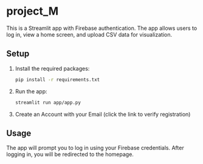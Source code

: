 # project_M

This is a Streamlit app with Firebase authentication. The app allows users to log in, view a home screen, and upload CSV data for visualization.

## Setup

1. Install the required packages:
    ```bash
    pip install -r requirements.txt
    ```

2. Run the app:
    ```bash
    streamlit run app/app.py
    ```

3. Create an Account with your Email (click the link to verify registration)

## Usage

The app will prompt you to log in using your Firebase credentials. After logging in, you will be redirected to the homepage.